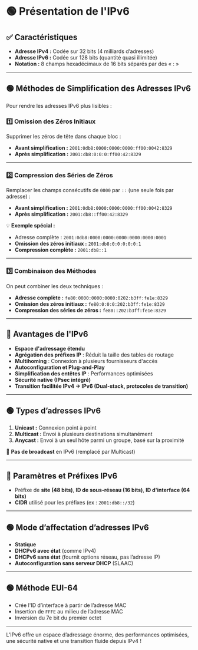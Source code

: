 # 🟢 Présentation de l'IPv6  

## ✅ Caractéristiques  
- **Adresse IPv4 :** Codée sur 32 bits (4 milliards d’adresses)  
- **Adresse IPv6 :** Codée sur 128 bits (quantité quasi illimitée)  
- **Notation :** 8 champs hexadécimaux de 16 bits séparés par des « : »  

---

## 🟢 Méthodes de Simplification des Adresses IPv6  
Pour rendre les adresses IPv6 plus lisibles :  

### 1️⃣ **Omission des Zéros Initiaux**  
Supprimer les zéros de tête dans chaque bloc :  
- **Avant simplification :** `2001:0db8:0000:0000:0000:ff00:0042:8329`  
- **Après simplification :** `2001:db8:0:0:0:ff00:42:8329`  

---

### 2️⃣ **Compression des Séries de Zéros**  
Remplacer les champs consécutifs de `0000` par `::` (une seule fois par adresse) :  
- **Avant simplification :** `2001:0db8:0000:0000:0000:ff00:0042:8329`  
- **Après simplification :** `2001:db8::ff00:42:8329`  

💡 **Exemple spécial :**  
- Adresse complète : `2001:0db8:0000:0000:0000:0000:0000:0001`  
- **Omission des zéros initiaux :** `2001:db8:0:0:0:0:0:1`  
- **Compression complète :** `2001:db8::1`  

---

### 3️⃣ **Combinaison des Méthodes**  
On peut combiner les deux techniques :  
- **Adresse complète :** `fe80:0000:0000:0000:0202:b3ff:fe1e:8329`  
- **Omission des zéros initiaux :** `fe80:0:0:0:202:b3ff:fe1e:8329`  
- **Compression des séries de zéros :** `fe80::202:b3ff:fe1e:8329`  

---

## 🚀 Avantages de l'IPv6  
- **Espace d'adressage étendu**  
- **Agrégation des préfixes IP** : Réduit la taille des tables de routage  
- **Multihoming** : Connexion à plusieurs fournisseurs d'accès  
- **Autoconfiguration et Plug-and-Play**  
- **Simplification des entêtes IP** : Performances optimisées  
- **Sécurité native (IPsec intégré)**  
- **Transition facilitée IPv4 -> IPv6 (Dual-stack, protocoles de transition)**  

---

## 🟢 Types d’adresses IPv6  
1. **Unicast :** Connexion point à point  
2. **Multicast :** Envoi à plusieurs destinations simultanément  
3. **Anycast :** Envoi à un seul hôte parmi un groupe, basé sur la proximité  

🚫 **Pas de broadcast** en IPv6 (remplacé par Multicast)  

---

## 📜 Paramètres et Préfixes IPv6  
- Préfixe de **site (48 bits)**, **ID de sous-réseau (16 bits)**, **ID d'interface (64 bits)**  
- **CIDR** utilisé pour les préfixes (ex : `2001:db8::/32`)  

---

## 🟢 Mode d’affectation d’adresses IPv6  
- **Statique**  
- **DHCPv6 avec état** (comme IPv4)  
- **DHCPv6 sans état** (fournit options réseau, pas l’adresse IP)  
- **Autoconfiguration sans serveur DHCP** (SLAAC)  

---

## 🟢 Méthode EUI-64  
- Crée l'ID d’interface à partir de l’adresse MAC  
- Insertion de `FFFE` au milieu de l’adresse MAC  
- Inversion du 7e bit du premier octet  

---

L’IPv6 offre un espace d’adressage énorme, des performances optimisées, une sécurité native et une transition fluide depuis IPv4 !